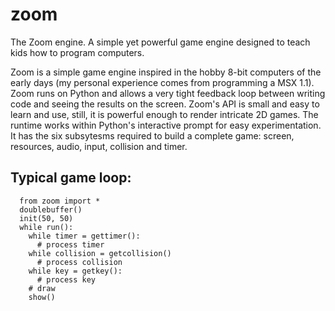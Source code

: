 # zoom
The Zoom engine. A simple yet powerful game engine designed to teach kids how to program computers.

Zoom is a simple game engine inspired in the hobby 8-bit computers of the early days (my personal experience comes from programming a MSX 1.1). Zoom runs on Python and allows a very tight feedback loop between writing code and seeing the results on the screen. Zoom's API is small and easy to learn and use, still, it is powerful enough to render intricate 2D games. The runtime works within Python's interactive prompt for easy experimentation. It has the six subsytesms required to build a complete game: screen, resources, audio, input, collision and timer.

## Typical game loop:

```
  from zoom import *
  doublebuffer()
  init(50, 50)
  while run():
    while timer = gettimer():
      # process timer
    while collision = getcollision()
      # process collision
    while key = getkey():
      # process key
    # draw
    show()
```
